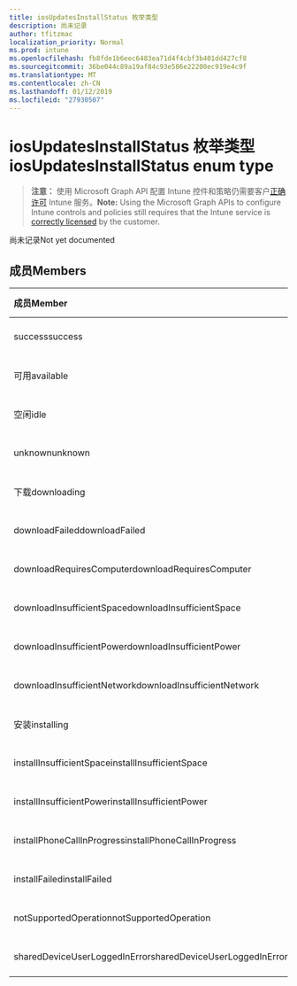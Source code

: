 ```yaml
---
title: iosUpdatesInstallStatus 枚举类型
description: 尚未记录
author: tfitzmac
localization_priority: Normal
ms.prod: intune
ms.openlocfilehash: fb8fde1b6eec6483ea71d4f4cbf3b401dd427cf8
ms.sourcegitcommit: 36be044c89a19af84c93e586e22200ec919e4c9f
ms.translationtype: MT
ms.contentlocale: zh-CN
ms.lasthandoff: 01/12/2019
ms.locfileid: "27930507"
---
```

# <a name="iosupdatesinstallstatus-enum-type"></a><span data-ttu-id="c8766-103">iosUpdatesInstallStatus 枚举类型</span><span class="sxs-lookup"><span data-stu-id="c8766-103">iosUpdatesInstallStatus enum type</span></span>

> <span data-ttu-id="c8766-104">**注意：** 使用 Microsoft Graph API 配置 Intune 控件和策略仍需要客户[正确许可](https://go.microsoft.com/fwlink/?linkid=839381) Intune 服务。</span><span class="sxs-lookup"><span data-stu-id="c8766-104">**Note:** Using the Microsoft Graph APIs to configure Intune controls and policies still requires that the Intune service is [correctly licensed](https://go.microsoft.com/fwlink/?linkid=839381) by the customer.</span></span>

<span data-ttu-id="c8766-105">尚未记录</span><span class="sxs-lookup"><span data-stu-id="c8766-105">Not yet documented</span></span>
## <a name="members"></a><span data-ttu-id="c8766-106">成员</span><span class="sxs-lookup"><span data-stu-id="c8766-106">Members</span></span>
|<span data-ttu-id="c8766-107">成员</span><span class="sxs-lookup"><span data-stu-id="c8766-107">Member</span></span>|<span data-ttu-id="c8766-108">值</span><span class="sxs-lookup"><span data-stu-id="c8766-108">Value</span></span>|<span data-ttu-id="c8766-109">说明</span><span class="sxs-lookup"><span data-stu-id="c8766-109">Description</span></span>|
|:---|:---|:---|
|<span data-ttu-id="c8766-110">success</span><span class="sxs-lookup"><span data-stu-id="c8766-110">success</span></span>|<span data-ttu-id="c8766-111">0</span><span class="sxs-lookup"><span data-stu-id="c8766-111">0</span></span>|<span data-ttu-id="c8766-112">尚未记录</span><span class="sxs-lookup"><span data-stu-id="c8766-112">Not yet documented</span></span>|
|<span data-ttu-id="c8766-113">可用</span><span class="sxs-lookup"><span data-stu-id="c8766-113">available</span></span>|<span data-ttu-id="c8766-114">1</span><span class="sxs-lookup"><span data-stu-id="c8766-114">1</span></span>|<span data-ttu-id="c8766-115">尚未记录</span><span class="sxs-lookup"><span data-stu-id="c8766-115">Not yet documented</span></span>|
|<span data-ttu-id="c8766-116">空闲</span><span class="sxs-lookup"><span data-stu-id="c8766-116">idle</span></span>|<span data-ttu-id="c8766-117">2</span><span class="sxs-lookup"><span data-stu-id="c8766-117">2</span></span>|<span data-ttu-id="c8766-118">尚未记录</span><span class="sxs-lookup"><span data-stu-id="c8766-118">Not yet documented</span></span>|
|<span data-ttu-id="c8766-119">unknown</span><span class="sxs-lookup"><span data-stu-id="c8766-119">unknown</span></span>|<span data-ttu-id="c8766-120">3</span><span class="sxs-lookup"><span data-stu-id="c8766-120">3</span></span>|<span data-ttu-id="c8766-121">尚未记录</span><span class="sxs-lookup"><span data-stu-id="c8766-121">Not yet documented</span></span>|
|<span data-ttu-id="c8766-122">下载</span><span class="sxs-lookup"><span data-stu-id="c8766-122">downloading</span></span>|<span data-ttu-id="c8766-123">-2016330712</span><span class="sxs-lookup"><span data-stu-id="c8766-123">-2016330712</span></span>|<span data-ttu-id="c8766-124">尚未记录</span><span class="sxs-lookup"><span data-stu-id="c8766-124">Not yet documented</span></span>|
|<span data-ttu-id="c8766-125">downloadFailed</span><span class="sxs-lookup"><span data-stu-id="c8766-125">downloadFailed</span></span>|<span data-ttu-id="c8766-126">-2016330711</span><span class="sxs-lookup"><span data-stu-id="c8766-126">-2016330711</span></span>|<span data-ttu-id="c8766-127">尚未记录</span><span class="sxs-lookup"><span data-stu-id="c8766-127">Not yet documented</span></span>|
|<span data-ttu-id="c8766-128">downloadRequiresComputer</span><span class="sxs-lookup"><span data-stu-id="c8766-128">downloadRequiresComputer</span></span>|<span data-ttu-id="c8766-129">-2016330710</span><span class="sxs-lookup"><span data-stu-id="c8766-129">-2016330710</span></span>|<span data-ttu-id="c8766-130">尚未记录</span><span class="sxs-lookup"><span data-stu-id="c8766-130">Not yet documented</span></span>|
|<span data-ttu-id="c8766-131">downloadInsufficientSpace</span><span class="sxs-lookup"><span data-stu-id="c8766-131">downloadInsufficientSpace</span></span>|<span data-ttu-id="c8766-132">-2016330709</span><span class="sxs-lookup"><span data-stu-id="c8766-132">-2016330709</span></span>|<span data-ttu-id="c8766-133">尚未记录</span><span class="sxs-lookup"><span data-stu-id="c8766-133">Not yet documented</span></span>|
|<span data-ttu-id="c8766-134">downloadInsufficientPower</span><span class="sxs-lookup"><span data-stu-id="c8766-134">downloadInsufficientPower</span></span>|<span data-ttu-id="c8766-135">-2016330708</span><span class="sxs-lookup"><span data-stu-id="c8766-135">-2016330708</span></span>|<span data-ttu-id="c8766-136">尚未记录</span><span class="sxs-lookup"><span data-stu-id="c8766-136">Not yet documented</span></span>|
|<span data-ttu-id="c8766-137">downloadInsufficientNetwork</span><span class="sxs-lookup"><span data-stu-id="c8766-137">downloadInsufficientNetwork</span></span>|<span data-ttu-id="c8766-138">-2016330707</span><span class="sxs-lookup"><span data-stu-id="c8766-138">-2016330707</span></span>|<span data-ttu-id="c8766-139">尚未记录</span><span class="sxs-lookup"><span data-stu-id="c8766-139">Not yet documented</span></span>|
|<span data-ttu-id="c8766-140">安装</span><span class="sxs-lookup"><span data-stu-id="c8766-140">installing</span></span>|<span data-ttu-id="c8766-141">-2016330706</span><span class="sxs-lookup"><span data-stu-id="c8766-141">-2016330706</span></span>|<span data-ttu-id="c8766-142">尚未记录</span><span class="sxs-lookup"><span data-stu-id="c8766-142">Not yet documented</span></span>|
|<span data-ttu-id="c8766-143">installInsufficientSpace</span><span class="sxs-lookup"><span data-stu-id="c8766-143">installInsufficientSpace</span></span>|<span data-ttu-id="c8766-144">-2016330705</span><span class="sxs-lookup"><span data-stu-id="c8766-144">-2016330705</span></span>|<span data-ttu-id="c8766-145">尚未记录</span><span class="sxs-lookup"><span data-stu-id="c8766-145">Not yet documented</span></span>|
|<span data-ttu-id="c8766-146">installInsufficientPower</span><span class="sxs-lookup"><span data-stu-id="c8766-146">installInsufficientPower</span></span>|<span data-ttu-id="c8766-147">-2016330704</span><span class="sxs-lookup"><span data-stu-id="c8766-147">-2016330704</span></span>|<span data-ttu-id="c8766-148">尚未记录</span><span class="sxs-lookup"><span data-stu-id="c8766-148">Not yet documented</span></span>|
|<span data-ttu-id="c8766-149">installPhoneCallInProgress</span><span class="sxs-lookup"><span data-stu-id="c8766-149">installPhoneCallInProgress</span></span>|<span data-ttu-id="c8766-150">-2016330703</span><span class="sxs-lookup"><span data-stu-id="c8766-150">-2016330703</span></span>|<span data-ttu-id="c8766-151">尚未记录</span><span class="sxs-lookup"><span data-stu-id="c8766-151">Not yet documented</span></span>|
|<span data-ttu-id="c8766-152">installFailed</span><span class="sxs-lookup"><span data-stu-id="c8766-152">installFailed</span></span>|<span data-ttu-id="c8766-153">-2016330702</span><span class="sxs-lookup"><span data-stu-id="c8766-153">-2016330702</span></span>|<span data-ttu-id="c8766-154">尚未记录</span><span class="sxs-lookup"><span data-stu-id="c8766-154">Not yet documented</span></span>|
|<span data-ttu-id="c8766-155">notSupportedOperation</span><span class="sxs-lookup"><span data-stu-id="c8766-155">notSupportedOperation</span></span>|<span data-ttu-id="c8766-156">-2016330701</span><span class="sxs-lookup"><span data-stu-id="c8766-156">-2016330701</span></span>|<span data-ttu-id="c8766-157">尚未记录</span><span class="sxs-lookup"><span data-stu-id="c8766-157">Not yet documented</span></span>|
|<span data-ttu-id="c8766-158">sharedDeviceUserLoggedInError</span><span class="sxs-lookup"><span data-stu-id="c8766-158">sharedDeviceUserLoggedInError</span></span>|<span data-ttu-id="c8766-159">-2016330699</span><span class="sxs-lookup"><span data-stu-id="c8766-159">-2016330699</span></span>|<span data-ttu-id="c8766-160">尚未记录</span><span class="sxs-lookup"><span data-stu-id="c8766-160">Not yet documented</span></span>|



